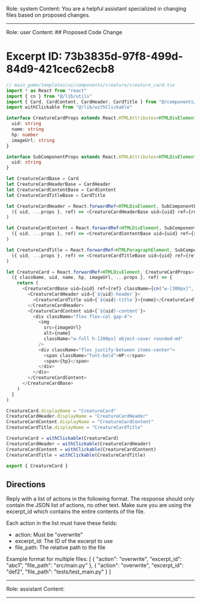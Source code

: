 Role: system
Content: You are a helpful assistant specialized in changing files based on proposed changes.
__________________
Role: user
Content: ## Proposed Code Change
# Excerpt ID: 73b3835d-97f8-499d-84d9-421cec62ecb8
```typescript
// main_game/templates/ui/components/creature/creature_card.tsx
import * as React from "react"
import { cn } from "@/lib/utils"
import { Card, CardContent, CardHeader, CardTitle } from "@/components/ui/card"
import withClickable from "@/lib/withClickable"

interface CreatureCardProps extends React.HTMLAttributes<HTMLDivElement> {
  uid: string
  name: string
  hp: number
  imageUrl: string
}

interface SubComponentProps extends React.HTMLAttributes<HTMLDivElement> {
  uid: string
}

let CreatureCardBase = Card
let CreatureCardHeaderBase = CardHeader
let CreatureCardContentBase = CardContent
let CreatureCardTitleBase = CardTitle

let CreatureCardHeader = React.forwardRef<HTMLDivElement, SubComponentProps>(
  ({ uid, ...props }, ref) => <CreatureCardHeaderBase uid={uid} ref={ref} {...props} />
)

let CreatureCardContent = React.forwardRef<HTMLDivElement, SubComponentProps>(
  ({ uid, ...props }, ref) => <CreatureCardContentBase uid={uid} ref={ref} {...props} />
)

let CreatureCardTitle = React.forwardRef<HTMLParagraphElement, SubComponentProps>(
  ({ uid, ...props }, ref) => <CreatureCardTitleBase uid={uid} ref={ref} {...props} />
)

let CreatureCard = React.forwardRef<HTMLDivElement, CreatureCardProps>(
  ({ className, uid, name, hp, imageUrl, ...props }, ref) => {
    return (
      <CreatureCardBase uid={uid} ref={ref} className={cn("w-[300px]", className)} {...props}>
        <CreatureCardHeader uid={`${uid}-header`}>
          <CreatureCardTitle uid={`${uid}-title`}>{name}</CreatureCardTitle>
        </CreatureCardHeader>
        <CreatureCardContent uid={`${uid}-content`}>
          <div className="flex flex-col gap-4">
            <img 
              src={imageUrl}
              alt={name}
              className="w-full h-[200px] object-cover rounded-md"
            />
            <div className="flex justify-between items-center">
              <span className="font-bold">HP:</span>
              <span>{hp}</span>
            </div>
          </div>
        </CreatureCardContent>
      </CreatureCardBase>
    )
  }
)

CreatureCard.displayName = "CreatureCard"
CreatureCardHeader.displayName = "CreatureCardHeader"
CreatureCardContent.displayName = "CreatureCardContent"
CreatureCardTitle.displayName = "CreatureCardTitle"

CreatureCard = withClickable(CreatureCard)
CreatureCardHeader = withClickable(CreatureCardHeader)
CreatureCardContent = withClickable(CreatureCardContent)
CreatureCardTitle = withClickable(CreatureCardTitle)

export { CreatureCard }
```

## Directions
Reply with a list of actions in the following format. The response should only contain the JSON list of actions, no other text.
Make sure you are using the excerpt_id which contains the entire contents of the file.

Each action in the list must have these fields:
- action: Must be "overwrite"
- excerpt_id: The ID of the excerpt to use
- file_path: The relative path to the file

Example format for multiple files:
[
    {
        "action": "overwrite",
        "excerpt_id": "abc1",
        "file_path": "src/main.py"
    },
    {
        "action": "overwrite",
        "excerpt_id": "def2",
        "file_path": "tests/test_main.py"
    }
]
__________________
Role: assistant
Content: 
__________________
